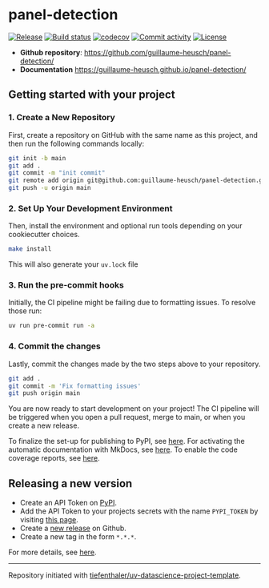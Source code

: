 # panel-detection

[![Release](https://img.shields.io/github/v/release/guillaume-heusch/panel-detection)](https://img.shields.io/github/v/release/guillaume-heusch/panel-detection)
[![Build status](https://img.shields.io/github/actions/workflow/status/guillaume-heusch/panel-detection/main.yml?branch=main)](https://github.com/guillaume-heusch/panel-detection/actions/workflows/main.yml?query=branch%3Amain)
[![codecov](https://codecov.io/gh/guillaume-heusch/panel-detection/branch/main/graph/badge.svg)](https://codecov.io/gh/guillaume-heusch/panel-detection)
[![Commit activity](https://img.shields.io/github/commit-activity/m/guillaume-heusch/panel-detection)](https://img.shields.io/github/commit-activity/m/guillaume-heusch/panel-detection)
[![License](https://img.shields.io/github/license/guillaume-heusch/panel-detection)](https://img.shields.io/github/license/guillaume-heusch/panel-detection)


- **Github repository**: <https://github.com/guillaume-heusch/panel-detection/>
- **Documentation** <https://guillaume-heusch.github.io/panel-detection/>

## Getting started with your project

### 1. Create a New Repository

First, create a repository on GitHub with the same name as this project, and then run the following commands locally:

```bash
git init -b main
git add .
git commit -m "init commit"
git remote add origin git@github.com:guillaume-heusch/panel-detection.git
git push -u origin main
```

### 2. Set Up Your Development Environment

Then, install the environment and optional run tools depending on your cookiecutter choices.

```bash
make install
```

This will also generate your `uv.lock` file

### 3. Run the pre-commit hooks

Initially, the CI pipeline might be failing due to formatting issues. To resolve those run:

```bash
uv run pre-commit run -a
```

### 4. Commit the changes

Lastly, commit the changes made by the two steps above to your repository.

```bash
git add .
git commit -m 'Fix formatting issues'
git push origin main
```

You are now ready to start development on your project!
The CI pipeline will be triggered when you open a pull request, merge to main, or when you create a new release.

To finalize the set-up for publishing to PyPI, see [here](https://fpgmaas.github.io/cookiecutter-uv/features/publishing/#set-up-for-pypi).
For activating the automatic documentation with MkDocs, see [here](https://fpgmaas.github.io/cookiecutter-uv/features/mkdocs/#enabling-the-documentation-on-github).
To enable the code coverage reports, see [here](https://fpgmaas.github.io/cookiecutter-uv/features/codecov/).

## Releasing a new version

<!--  -->

- Create an API Token on [PyPI](https://pypi.org/).
- Add the API Token to your projects secrets with the name `PYPI_TOKEN` by visiting [this page](https://github.com/guillaume-heusch/panel-detection/settings/secrets/actions/new).
- Create a [new release](https://github.com/guillaume-heusch/panel-detection/releases/new) on Github.
- Create a new tag in the form `*.*.*`.

For more details, see [here](https://fpgmaas.github.io/cookiecutter-uv/features/cicd/#how-to-trigger-a-release).
<!--  -->

---

Repository initiated with [tiefenthaler/uv-datascience-project-template](https://github.com/tiefenthaler/uv-datascience-project-template).
